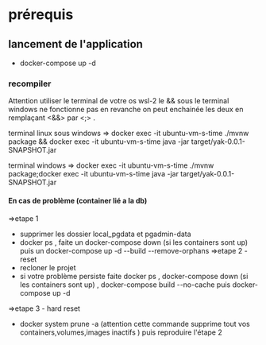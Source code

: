 # prérequis 


## lancement de l'application 

- docker-compose up -d 
### recompiler 
Attention utiliser le terminal de votre os wsl-2 
le && sous le terminal windows ne fonctionne pas 
en revanche on peut enchainée les deux en remplaçant <&&> par <;> .

terminal linux sous windows =>
docker exec -it ubuntu-vm-s-time ./mvnw package && docker exec -it ubuntu-vm-s-time java -jar target/yak-0.0.1-SNAPSHOT.jar

terminal windows =>
docker exec -it ubuntu-vm-s-time ./mvnw package;docker exec -it ubuntu-vm-s-time java -jar target/yak-0.0.1-SNAPSHOT.jar 


#### En cas de problème (container lié a la db)

=>etape 1
- supprimer les dossier local_pgdata et pgadmin-data
- docker ps , faite un docker-compose down (si les containers sont up) puis un docker-compose up -d --build --remove-orphans
=>etape 2 - reset
- recloner le projet 
- si votre problème persiste faite docker ps , docker-compose down (si les containers sont up) , docker-compose build --no-cache puis docker-compose up -d

=>etape 3 - hard reset

- docker system prune -a (attention cette commande supprime tout vos containers,volumes,images inactifs ) puis reproduire l'étape 2